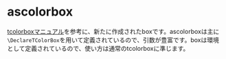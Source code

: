 # ascolorbox

[tcolorboxマニュアル](http://mirrors.ctan.org/macros/latex/contrib/tcolorbox/tcolorbox.pdf)を参考に、新たに作成されたboxです。ascolorboxは主に`\DeclareTColorBox`を用いて定義されているので、引数が豊富です。boxは環境として定義されているので、使い方は通常のtcolorboxに準じます。
